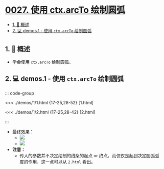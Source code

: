 # [0027. 使用 ctx.arcTo 绘制圆弧](https://github.com/Tdahuyou/TNotes.canvas/tree/main/notes/0027.%20%E4%BD%BF%E7%94%A8%20ctx.arcTo%20%E7%BB%98%E5%88%B6%E5%9C%86%E5%BC%A7)

<!-- region:toc -->

- [1. 📝 概述](#1--概述)
- [2. 💻 demos.1 - 使用 `ctx.arcTo` 绘制圆弧](#2--demos1---使用-ctxarcto-绘制圆弧)

<!-- endregion:toc -->

## 1. 📝 概述

- 学会使用 `ctx.arcTo` 绘制圆弧。

## 2. 💻 demos.1 - 使用 `ctx.arcTo` 绘制圆弧

::: code-group

<<< ./demos/1/1.html {17-25,28-52} [1.html]

<<< ./demos/1/2.html {17-25,28-42} [2.html]

:::

- 最终效果：
  - ![](https://cdn.jsdelivr.net/gh/Tdahuyou/imgs@main/2024-10-04-10-58-45.png)
  - ![](https://cdn.jsdelivr.net/gh/Tdahuyou/imgs@main/2024-10-04-10-58-53.png)
- **注意：**
  - 传入的参数并不决定绘制的线条的起点 or 终点，而仅仅是起到决定圆弧弧度的作用，这一点可以从 `2.html` 看出。
